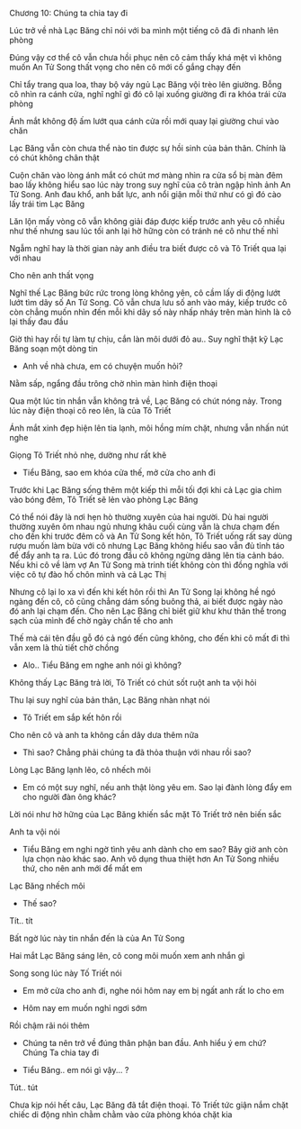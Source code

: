 




Chương 10: Chúng ta chia tay đi

Lúc trở về nhà Lạc Băng chỉ nói với ba mình một tiếng cô đã đi nhanh lên phòng

Đúng vậy cơ thể cô vẫn chưa hồi phục nên cô cảm thấy khá mệt vì không muốn An Tử Song thất vọng cho nên cô mới cố gắng chạy đến

Chỉ tẩy trang qua loa, thay bộ váy ngủ Lạc Băng vội trèo lên giường. Bỗng cô nhìn ra cánh cửa, nghĩ nghĩ gì đó cô lại xuống giường đi ra khóa trái cửa phòng

Ánh mắt không độ ấm lướt qua cánh cửa rồi mới quay lại giường chui vào chăn

Lạc Băng vẫn còn chưa thể nào tin được sự hồi sinh của bản thân. Chính là có chút không chân thật

Cuộn chăn vào lòng ánh mắt có chút mơ màng nhìn ra cửa sổ bị màn đêm bao lấy không hiểu sao lúc này trong suy nghĩ của cô tràn ngập hình ảnh An Tử Song. Anh đau khổ, anh bất lực, anh nổi giận mỗi thứ như có gì đó cào lấy trái tim Lạc Băng

Lăn lộn mấy vòng cô vẫn không giải đáp được kiếp trước anh yêu cô nhiều như thế nhưng sau lúc tối anh lại hờ hững còn có tránh né cô như thế nhỉ

Ngẫm nghĩ hay là thời gian này anh điều tra biết được cô và Tô Triết qua lại với nhau

Cho nên anh thất vọng

Nghĩ thế Lạc Băng bức rức trong lòng không yên, cô cầm lấy di động lướt lướt tìm dãy số An Tử Song. Cô vẫn chưa lưu số anh vào máy, kiếp trước cô còn chẳng muốn nhìn đến mỗi khi dãy số này nhấp nháy trên màn hình là cô lại thấy đau đầu


Giờ thì hay rồi tự làm tự chịu, cắn làn môi dưới đỏ au.. Suy nghĩ thật kỹ Lạc Băng soạn một dòng tin

- Anh về nhà chưa, em có chuyện muốn hỏi?

Nằm sấp, ngẩng đầu trông chờ nhìn màn hình điện thoại

Qua một lúc tin nhắn vẫn không trả về, Lạc Băng có chút nóng nảy. Trong lúc này điện thoại cô reo lên, là của Tô Triết

Ánh mắt xinh đẹp hiện lên tia lạnh, môi hồng mím chặt, nhưng vẫn nhấn nút nghe

Giọng Tô Triết nhỏ nhẹ, dường như rất khẽ

- Tiểu Băng, sao em khóa cửa thế, mở cửa cho anh đi

Trước khi Lạc Băng sống thêm một kiếp thì mỗi tối đợi khi cả Lạc gia chìm vào bóng đêm, Tô Triết sẽ lẻn vào phòng Lạc Băng

Có thể nói đây là nơi hẹn hò thường xuyên của hai người. Dù hai người thường xuyên ôm nhau ngủ nhưng khâu cuối cùng vẫn là chưa chạm đến cho đến khi trước đêm cô và An Tử Song kết hôn, Tô Triết uống rất say dùng rượu muốn làm bừa với cô nhưng Lạc Băng không hiểu sao vẫn đủ tỉnh táo để đẩy anh ta ra. Lúc đó trong đầu cô không ngừng dâng lên tia cảnh báo. Nếu khi cô về làm vợ An Tử Song mà trinh tiết không còn thì đồng nghĩa với việc cô tự đào hố chôn mình và cả Lạc Thị

Nhưng cô lại lo xa vì đến khi kết hôn rồi thì An Tử Song lại không hề ngó ngàng đến cô, cô cũng chẳng dám sống buông thả, ai biết được ngày nào đó anh lại chạm đến. Cho nên Lạc Băng chỉ biết giữ khư khư thân thể trong sạch của mình để chờ ngày chẩn tế cho anh

Thế mà cái tên đầu gỗ đó cả ngó đến cũng không, cho đến khi cô mất đi thì vẫn xem là thủ tiết chờ chồng

- Alo.. Tiểu Băng em nghe anh nói gì không?

Không thấy Lạc Băng trả lời, Tô Triết có chút sốt ruột anh ta vội hỏi

Thu lại suy nghĩ của bản thân, Lạc Băng nhàn nhạt nói


- Tô Triết em sắp kết hôn rồi

Cho nên cô và anh ta không cần dây dưa thêm nữa

- Thì sao? Chẳng phải chúng ta đã thỏa thuận với nhau rồi sao?

Lòng Lạc Băng lạnh lẽo, cô nhếch môi

- Em có một suy nghĩ, nếu anh thật lòng yêu em. Sao lại đành lòng đẩy em cho người đàn ông khác?

Lời nói như hờ hững của Lạc Băng khiến sắc mặt Tô Triết trở nên biến sắc

Anh ta vội nói

- Tiểu Băng em nghi ngờ tình yêu anh dành cho em sao? Bây giờ anh còn lựa chọn nào khác sao. Anh vô dụng thua thiệt hơn An Tử Song nhiều thứ, cho nên anh mới để mất em

Lạc Băng nhếch môi

- Thế sao?

Tít.. tít

Bất ngờ lúc này tin nhắn đến là của An Tử Song

Hai mắt Lạc Băng sáng lên, cô cong môi muốn xem anh nhắn gì

Song song lúc này Tố Triết nói

- Em mở cửa cho anh đi, nghe nói hôm nay em bị ngất anh rất lo cho em

- Hôm nay em muốn nghỉ ngơi sớm

Rồi chậm rãi nói thêm

- Chúng ta nên trở về đúng thân phận ban đầu. Anh hiểu ý em chứ? Chúng Ta chia tay đi

- Tiểu Băng.. em nói gì vậy... ?

Tút.. tút

Chưa kịp nói hết câu, Lạc Băng đã tắt điện thoại. Tô Triết tức giận nắm chặt chiếc di động nhìn chằm chằm vào cửa phòng khóa chặt kia




